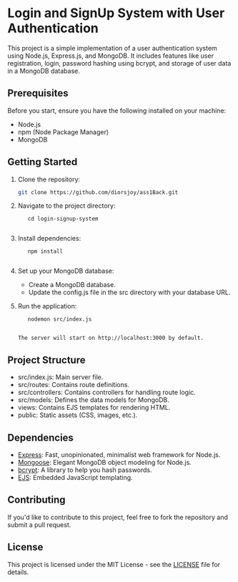# Login and SignUp System with User Authentication

This project is a simple implementation of a user authentication system using Node.js, Express.js, and MongoDB. It includes features like user registration, login, password hashing using bcrypt, and storage of user data in a MongoDB database.

## Prerequisites

Before you start, ensure you have the following installed on your machine:

- Node.js
- npm (Node Package Manager)
- MongoDB

## Getting Started

1. Clone the repository:

   ```bash
   git clone https://github.com/diorsjoy/ass1Back.git
   

2. Navigate to the project directory:
   ```
      cd login-signup-system
   

3. Install dependencies:
   ```
      npm install
   

4. Set up your MongoDB database:

   - Create a MongoDB database.
   - Update the config.js file in the src directory with your database URL.

5. Run the application:
   ```
      nodemon src/index.js
   

   The server will start on http://localhost:3000 by default.

## Project Structure

- src/index.js: Main server file.
- src/routes: Contains route definitions.
- src/controllers: Contains controllers for handling route logic.
- src/models: Defines the data models for MongoDB.
- views: Contains EJS templates for rendering HTML.
- public: Static assets (CSS, images, etc.).

## Dependencies

- [Express](https://expressjs.com/): Fast, unopinionated, minimalist web framework for Node.js.
- [Mongoose](https://mongoosejs.com/): Elegant MongoDB object modeling for Node.js.
- [bcrypt](https://www.npmjs.com/package/bcrypt): A library to help you hash passwords.
- [EJS](https://ejs.co/): Embedded JavaScript templating.

## Contributing

If you'd like to contribute to this project, feel free to fork the repository and submit a pull request.

## License

This project is licensed under the MIT License - see the [LICENSE](LICENSE) file for details.
